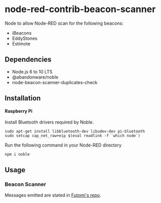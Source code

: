# node-red-contrib-beacon-scanner

Node to allow Node-RED scan for the following beacons:
- iBeacons
- EddyStones
- Estimote

Dependencies 
-------
- Node.js 6 to 10 LTS
- @abandonware/noble
- node-beacon-scanner-duplicates-check

Installation
-------

#### Raspberry Pi

Install Bluetooth drivers required by Noble.

    sudo apt-get install libbluetooth-dev libudev-dev pi-bluetooth
    sudo setcap cap_net_raw+eip $(eval readlink -f `which node`)

Run the following command in your Node-RED directory
	
    npm i noble

Usage
-----

### Beacon Scanner

Messages emitted are stated in [Futomi's repo](https://github.com/futomi/node-beacon-scanner#beaconscanneradvertisement-object).
